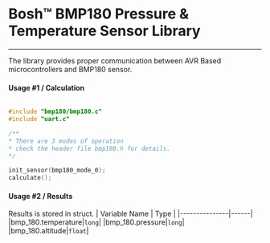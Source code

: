 # Bosh&trade; BMP180 Pressure & Temperature Sensor Library
---
The library provides proper communication between AVR Based microcontrollers and BMP180 sensor. 

#### Usage #1 / Calculation
```C

#include "bmp180/bmp180.c"
#include "uart.c"

/**
* There are 3 modes of operation 
* check the header file bmp180.h for details.
*/

init_sensor(bmp180_mode_0);
calculate();
```

#### Usage #2 / Results
Results is stored in struct. 
| Variable Name | Type |
|---------------|------|
|bmp_180.temperature|`long`|
|bmp_180.pressure|`long`|
|bmp_180.altitude|`float`|



